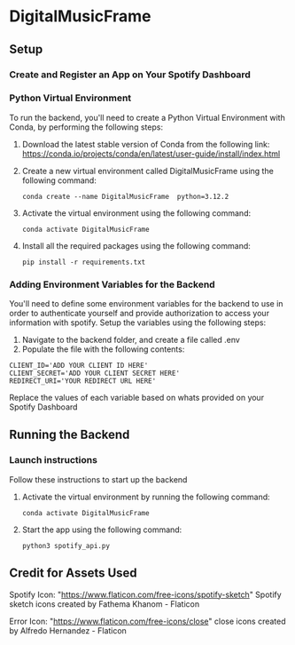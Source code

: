 # DigitalMusicFrame

## Setup

### Create and Register an App on Your Spotify Dashboard



### Python Virtual Environment

To run the backend, you'll need to create a Python Virtual Environment with Conda, by performing the following steps:

1. Download the latest stable version of Conda from the following link:
https://conda.io/projects/conda/en/latest/user-guide/install/index.html

2. Create a new virtual environment called DigitalMusicFrame using the following command:

    `conda create --name DigitalMusicFrame  python=3.12.2`

3. Activate the virtual environment using the following command:

    `conda activate DigitalMusicFrame`

4. Install all the required packages using the following command:

    `pip install -r requirements.txt`

### Adding Environment Variables for the Backend

You'll need to define some environment variables for the backend to use in order to authenticate yourself and provide authorization to access your information with spotify. Setup the variables using the following steps:

1. Navigate to the backend folder, and create a file called .env
2. Populate the file with the following contents:
```
CLIENT_ID='ADD YOUR CLIENT ID HERE'
CLIENT_SECRET='ADD YOUR CLIENT SECRET HERE'
REDIRECT_URI='YOUR REDIRECT URL HERE'
```
Replace the values of each variable based on whats provided on your Spotify Dashboard

## Running the Backend

### Launch instructions

Follow these instructions to start up the backend

1. Activate the virtual environment by running the following command:

    `conda activate DigitalMusicFrame`

2. Start the app using the following command:

    `python3 spotify_api.py`


## Credit for Assets Used
Spotify Icon:
"https://www.flaticon.com/free-icons/spotify-sketch" Spotify sketch icons created by Fathema Khanom - Flaticon

Error Icon:
"https://www.flaticon.com/free-icons/close" close icons created by Alfredo Hernandez - Flaticon




